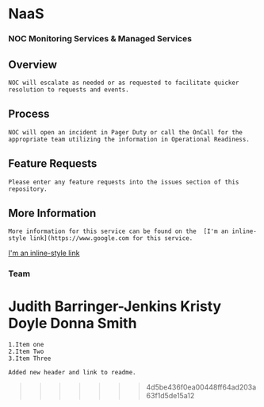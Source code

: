 # NaaS

###	NOC Monitoring Services & Managed Services

	
	
		 
## Overview
	NOC will escalate as needed or as requested to facilitate quicker resolution to requests and events.
## Process
	NOC will open an incident in Pager Duty or call the OnCall for the appropriate team utilizing the information in Operational Readiness.
	
## Feature Requests
	Please enter any feature requests into the issues section of this repository.
	
	
## More Information
	More information for this service can be found on the  [I'm an inline-style link](https://www.google.com for this service.

[I'm an inline-style link](https://www.google.com)


		
###	Team
Judith Barringer-Jenkins
Kristy Doyle
Donna Smith
=======
	1.Item one
	2.Item Two
	3.Item Three
	
	Added new header and link to readme.
>>>>>>> 4d5be436f0ea00448ff64ad203a63f1d5de15a12

